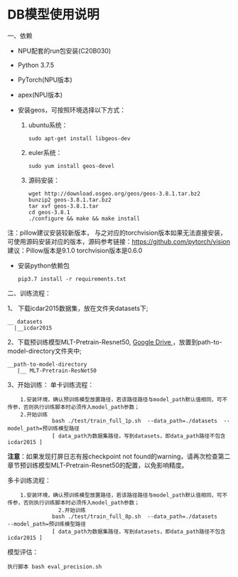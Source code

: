# DB模型使用说明

一、依赖
* NPU配套的run包安装(C20B030)
* Python 3.7.5
* PyTorch(NPU版本)
* apex(NPU版本)
* 安装geos，可按照环境选择以下方式：

  1. ubuntu系统：

     ```
     sudo apt-get install libgeos-dev
     ```

  2. euler系统：

     ```
     sudo yum install geos-devel
     ```

  3. 源码安装：

     ```
     wget http://download.osgeo.org/geos/geos-3.8.1.tar.bz2
     bunzip2 geos-3.8.1.tar.bz2
     tar xvf geos-3.8.1.tar
     cd geos-3.8.1
     ./configure && make && make install
     ```
注：pillow建议安装较新版本， 与之对应的torchvision版本如果无法直接安装，可使用源码安装对应的版本，源码参考链接：https://github.com/pytorch/vision
    建议：Pillow版本是9.1.0  torchvision版本是0.6.0

- 安装python依赖包

  ```
  pip3.7 install -r requirements.txt
  ```

二、训练流程：

1、 下载icdar2015数据集，放在文件夹datasets下;

```
__ datasets
  |__icdar2015
```
2、下载预训练模型MLT-Pretrain-Resnet50, [ Google Drive ]( https://drive.google.com/open?id=1T9n0HTP3X3Y_nJ0D1ekMhCQRHntORLJG )，放置到path-to-model-directory文件夹中;

```
__path-to-model-directory
   |__ MLT-Pretrain-ResNet50
```

3、开始训练：
单卡训练流程：

```
	1.安装环境，确认预训练模型放置路径，若该路径路径与model_path默认值相同，可不传参，否则执行训练脚本时必须传入model_path参数；
	2.开始训练
              bash ./test/train_full_1p.sh  --data_path=./datasets  --model_path=预训练模型路径
              [ data_path为数据集路径，写到datasets，即data_path路径不包含icdar2015 ]   
```

**注意**：如果发现打屏日志有报checkpoint not found的warning，请再次检查第二章节预训练模型MLT-Pretrain-Resnet50的配置，以免影响精度。

多卡训练流程：

```
	1.安装环境，确认预训练模型放置路径，若该路径路径与model_path默认值相同，可不传参，否则执行训练脚本时必须传入model_path参数；
                2.开始训练
              bash ./test/train_full_8p.sh  --data_path=./datasets         --model_path=预训练模型路径
              [ data_path为数据集路径，写到datasets，即data_path路径不包含icdar2015 ]    
```

模型评估：

```
执行脚本 bash eval_precision.sh
```

